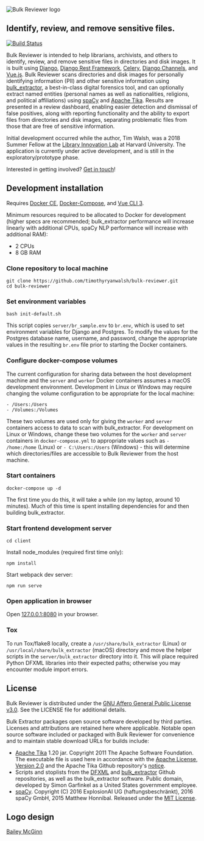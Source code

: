 ![Bulk Reviewer logo](https://github.com/timothyryanwalsh/bulk-reviewer/blob/master/docs/assets/img/full-logo.png)

## Identify, review, and remove sensitive files.

[![Build Status](https://travis-ci.org/timothyryanwalsh/bulk-reviewer.svg?branch=master)](https://travis-ci.org/timothyryanwalsh/bulk-reviewer)

Bulk Reviewer is intended to help librarians, archivists, and others to identify, review, and remove sensitive files in directories and disk images. It is built using [Django](https://www.djangoproject.com/), [Django Rest Framework](http://www.django-rest-framework.org/), [Celery](http://www.celeryproject.org/), [Django Channels](https://channels.readthedocs.io/en/latest/), and [Vue.js](https://vuejs.org/). Bulk Reviewer scans directories and disk images for personally identifying information (PII) and other sensitive information using [bulk_extractor](https://github.com/simsong/bulk_extractor), a best-in-class digital forensics tool, and can optionally extract named entities (personal names as well as nationalities, religions, and political affiliations) using [spaCy](https://spacy.io/) and [Apache Tika](https://tika.apache.org/). Results are presented in a review dashboard, enabling easier detection and dismissal of false positives, along with reporting functionality and the ability to export files from directories and disk images, separating problematic files from those that are free of sensitive information.

Initial development occurred while the author, Tim Walsh, was a 2018 Summer Fellow at the [Library Innovation Lab](https://lil.law.harvard.edu) at Harvard University. The application is currently under active development, and is still in the exploratory/prototype phase.

Interested in getting involved? [Get in touch](mailto:tim.walsh@concordia.ca)!

## Development installation

Requires [Docker CE](https://www.docker.com/community-edition), [Docker-Compose](https://docs.docker.com/compose/), and [Vue CLI 3](https://cli.vuejs.org/). 

Minimum resources required to be allocated to Docker for development (higher specs are recommended; bulk_extractor performance will increase linearly with additional CPUs, spaCy NLP performance will increase with additional RAM):

* 2 CPUs
* 8 GB RAM

### Clone repository to local machine

```
git clone https://github.com/timothyryanwalsh/bulk-reviewer.git
cd bulk-reviewer
```

### Set environment variables

```
bash init-default.sh
```

This script copies `server/br_sample.env` to `br.env`, which is used to set environment variables for Django and Postgres. To modify the values for the Postgres database name, username, and password, change the appropriate values in the resulting `br.env` file prior to starting the Docker containers.

### Configure docker-compose volumes

The current configuration for sharing data between the host development machine and the `server` and `worker` Docker containers assumes a macOS development environment. Development in Linux or Windows may require changing the volume configuration to be appropriate for the local machine:

```
- /Users:/Users
- /Volumes:/Volumes
```

These two volumes are used only for giving the `worker` and `server` containers access to data to scan with bulk_extractor. For development on Linux or Windows, change these two volumes for the `worker` and `server` containers in `docker-compose.yml` to appropriate values such as `- /home:/home` (Linux) or `- C:\Users:/Users` (Windows) - this will determine which directories/files are accessible to Bulk Reviewer from the host machine.

### Start containers

```
docker-compose up -d
```

The first time you do this, it will take a while (on my laptop, around 10 minutes). Much of this time is spent installing dependencies for and then building bulk_extractor.

### Start frontend development server

```
cd client
```
Install node_modules (required first time only):

```
npm install
```

Start webpack dev server:

```
npm run serve
```

### Open application in browser

Open [127.0.0.1:8080](http://127.0.0.1:8080) in your browser.

### Tox

To run Tox/flake8 locally, create a `/usr/share/bulk_extractor` (Linux) or `/usr/local/share/bulk_extractor` (macOS) directory and move the helper scripts in the `server/bulk_extractor` directory into it. This will place required Python DFXML libraries into their expected paths; otherwise you may encounter module import errors.

## License

Bulk Reviewer is distributed under the [GNU Affero General Public License v3.0](https://github.com/timothyryanwalsh/bulk-reviewer/blob/master/LICENSE). See the LICENSE file for additional details.

Bulk Extractor packages open source software developed by third parties. Licenses and attributions are retained here where applicable. Notable open source software included or packaged with Bulk Reviewer for convenience and to maintain stable download URLs for builds include:

* [Apache Tika](https://tika.apache.org/) 1.20 jar. Copyright 2011 The Apache Software Foundation. The executable file is used here in accordance with the [Apache License, Version 2.0](https://www.apache.org/licenses/LICENSE-2.0) and the Apache Tika Github repository's [notice](https://github.com/apache/tika/blob/master/NOTICE.txt).
* Scripts and stoplists from the [DFXML](https://github.com/simsong/dfxml) and [bulk_extractor](https://github.com/simsong/bulk_extractor) Github repositories, as well as the bulk_extractor software. Public domain, developed by Simon Garfinkel as a United States government employee.
* [spaCy](https://github.com/explosion/spaCy). Copyright (C) 2016 ExplosionAI UG (haftungsbeschränkt), 2016 spaCy GmbH, 2015 Matthew Honnibal. Released under the [MIT License](https://github.com/explosion/spaCy/blob/master/LICENSE).

## Logo design
[Bailey McGinn](https://baileymcginn.com/)
